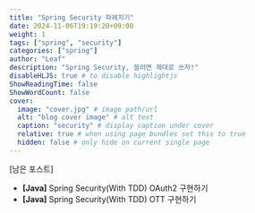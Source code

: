 ```yaml
---
title: "Spring Security 파헤치기"
date: 2024-11-06T19:19:20+09:00
weight: 1
tags: ["spring", "security"]
categories: ["spring"]
author: "Leaf"
description: "Spring Security, 쓸려면 제대로 쓰자!"
disableHLJS: true # to disable highlightjs
ShowReadingTime: false
ShowWordCount: false
cover:
  image: "cover.jpg" # image path/url
  alt: "blog cover image" # alt text
  caption: "security" # display caption under cover
  relative: true # when using page bundles set this to true
  hidden: false # only hide on current single page
---
```


[남은 포스트]
- **[Java]** Spring Security(With TDD) OAuth2 구현하기
- **[Java]** Spring Security(With TDD) OTT 구현하기